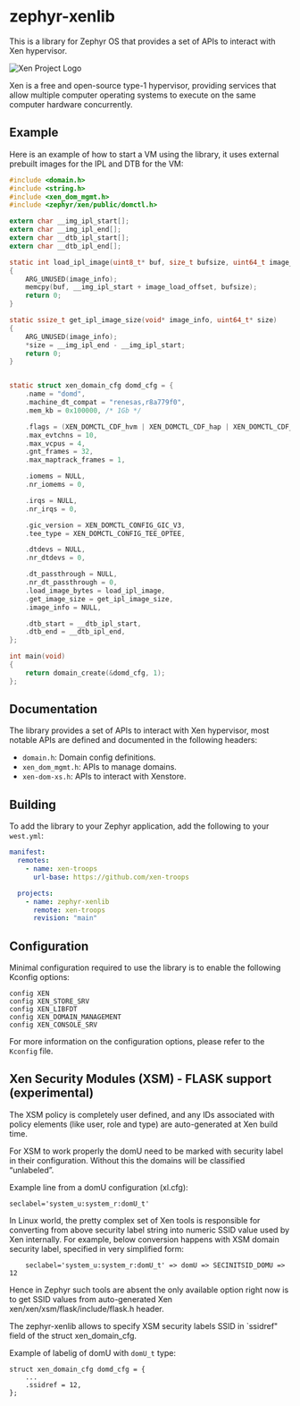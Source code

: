 # zephyr-xenlib

This is a library for Zephyr OS that provides a set of APIs to interact with Xen hypervisor.

![Xen Project Logo](https://downloads.xenproject.org/Branding/Logos/Green+Black/xen_project_logo_dualcolor_165x69.png)

Xen is a free and open-source type-1 hypervisor, providing services that allow multiple computer operating systems to execute on the same computer hardware concurrently.

## Example

Here is an example of how to start a VM using the library, it uses external prebuilt images for the IPL and DTB for
the VM:

```c
#include <domain.h>
#include <string.h>
#include <xen_dom_mgmt.h>
#include <zephyr/xen/public/domctl.h>

extern char __img_ipl_start[];
extern char __img_ipl_end[];
extern char __dtb_ipl_start[];
extern char __dtb_ipl_end[];

static int load_ipl_image(uint8_t* buf, size_t bufsize, uint64_t image_load_offset, void* image_info)
{
    ARG_UNUSED(image_info);
    memcpy(buf, __img_ipl_start + image_load_offset, bufsize);
    return 0;
}

static ssize_t get_ipl_image_size(void* image_info, uint64_t* size)
{
    ARG_UNUSED(image_info);
    *size = __img_ipl_end - __img_ipl_start;
    return 0;
}


static struct xen_domain_cfg domd_cfg = {
    .name = "domd",
    .machine_dt_compat = "renesas,r8a779f0",
    .mem_kb = 0x100000, /* 1Gb */

    .flags = (XEN_DOMCTL_CDF_hvm | XEN_DOMCTL_CDF_hap | XEN_DOMCTL_CDF_iommu),
    .max_evtchns = 10,
    .max_vcpus = 4,
    .gnt_frames = 32,
    .max_maptrack_frames = 1,

    .iomems = NULL,
    .nr_iomems = 0,

    .irqs = NULL,
    .nr_irqs = 0,

    .gic_version = XEN_DOMCTL_CONFIG_GIC_V3,
    .tee_type = XEN_DOMCTL_CONFIG_TEE_OPTEE,

    .dtdevs = NULL,
    .nr_dtdevs = 0,

    .dt_passthrough = NULL,
    .nr_dt_passthrough = 0,
    .load_image_bytes = load_ipl_image,
    .get_image_size = get_ipl_image_size,
    .image_info = NULL,

    .dtb_start = __dtb_ipl_start,
    .dtb_end = __dtb_ipl_end,
};

int main(void)
{
    return domain_create(&domd_cfg, 1);
};
```
## Documentation

The library provides a set of APIs to interact with Xen hypervisor, most notable APIs are defined and documented in the following headers:

- `domain.h`: Domain config definitions.
- `xen_dom_mgmt.h`: APIs to manage domains.
- `xen-dom-xs.h`: APIs to interact with Xenstore.

## Building

To add the library to your Zephyr application, add the following to your `west.yml`:

```yaml
manifest:
  remotes:
    - name: xen-troops
      url-base: https://github.com/xen-troops

  projects:
    - name: zephyr-xenlib
      remote: xen-troops
      revision: "main"
```

## Configuration

Minimal configuration required to use the library is to enable the following Kconfig options:

```Kconfig
config XEN
config XEN_STORE_SRV
config XEN_LIBFDT
config XEN_DOMAIN_MANAGEMENT
config XEN_CONSOLE_SRV
```
For more information on the configuration options, please refer to the `Kconfig` file.

## Xen Security Modules (XSM) - FLASK support (experimental)

The XSM policy is completely user defined, and any IDs associated with policy
elements (like user, role and type) are auto-generated at Xen build time.

For XSM to work properly the domU need to be marked with security label
in their configuration. Without this the domains will be classified “unlabeled”.

Example line from a domU configuration (xl.cfg):
```
seclabel='system_u:system_r:domU_t'
```

In Linux world, the pretty complex set of Xen tools is responsible for
converting from above security label string into numeric SSID value used by
Xen internally. For example, below conversion happens with XSM domain security
label, specified in very simplified form:
```
    seclabel='system_u:system_r:domU_t' => domU => SECINITSID_DOMU => 12
```

Hence in Zephyr such tools are absent the only available option right now is
to get SSID values from auto-generated Xen xen/xen/xsm/flask/include/flask.h
header.

The zephyr-xenlib allows to specify XSM security labels SSID in `ssidref" field
of the struct xen_domain_cfg.

Example of labelig of domU with `domU_t` type:
```
struct xen_domain_cfg domd_cfg = {
	...
	.ssidref = 12,
};
```
